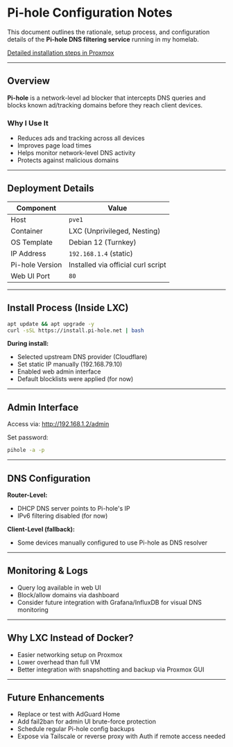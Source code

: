 # Pi-hole Configuration Notes

This document outlines the rationale, setup process, and configuration details of the **Pi-hole DNS filtering service** running in my homelab.

[Detailed installation steps in Proxmox](proxmox_pihole_setup.md)


---

## Overview

**Pi-hole** is a network-level ad blocker that intercepts DNS queries and blocks known ad/tracking domains before they reach client devices.

### Why I Use It
- Reduces ads and tracking across all devices
- Improves page load times
- Helps monitor network-level DNS activity
- Protects against malicious domains

---

## Deployment Details

| Component     | Value                       |
|---------------|-----------------------------|
| Host          | `pve1`                      |
| Container     | LXC (Unprivileged, Nesting) |
| OS Template   | Debian 12 (Turnkey)         |
| IP Address    | `192.168.1.4` (static)    |
| Pi-hole Version | Installed via official curl script |
| Web UI Port   | `80`                        |

---

## Install Process (Inside LXC)

```bash
apt update && apt upgrade -y
curl -sSL https://install.pi-hole.net | bash
```
**During install:**
- Selected upstream DNS provider (Cloudflare)
- Set static IP manually (192.168.79.10)
- Enabled web admin interface
- Default blocklists were applied (for now)

---

## Admin Interface
Access via: http://192.168.1.2/admin

Set password:
```bash
pihole -a -p
```

---

## DNS Configuration
**Router-Level:**
- DHCP DNS server points to Pi-hole's IP
- IPv6 filtering disabled (for now)

**Client-Level (fallback):**
- Some devices manually configured to use Pi-hole as DNS resolver

---

## Monitoring & Logs
- Query log available in web UI
- Block/allow domains via dashboard
- Consider future integration with Grafana/InfluxDB for visual DNS monitoring

---

## Why LXC Instead of Docker?
- Easier networking setup on Proxmox
- Lower overhead than full VM
- Better integration with snapshotting and backup via Proxmox GUI

---

## Future Enhancements
- Replace or test with AdGuard Home
- Add fail2ban for admin UI brute-force protection
- Schedule regular Pi-hole config backups
- Expose via Tailscale or reverse proxy with Auth if remote access needed